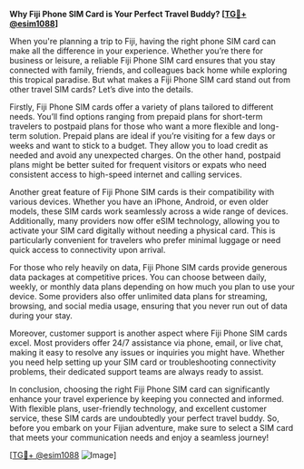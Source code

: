 **Why Fiji Phone SIM Card is Your Perfect Travel Buddy? [[TG💪+ @esim1088](https://t.me/s/esim1088)]**

When you're planning a trip to Fiji, having the right phone SIM card can make all the difference in your experience. Whether you’re there for business or leisure, a reliable Fiji Phone SIM card ensures that you stay connected with family, friends, and colleagues back home while exploring this tropical paradise. But what makes a Fiji Phone SIM card stand out from other travel SIM cards? Let’s dive into the details.

Firstly, Fiji Phone SIM cards offer a variety of plans tailored to different needs. You’ll find options ranging from prepaid plans for short-term travelers to postpaid plans for those who want a more flexible and long-term solution. Prepaid plans are ideal if you’re visiting for a few days or weeks and want to stick to a budget. They allow you to load credit as needed and avoid any unexpected charges. On the other hand, postpaid plans might be better suited for frequent visitors or expats who need consistent access to high-speed internet and calling services.

Another great feature of Fiji Phone SIM cards is their compatibility with various devices. Whether you have an iPhone, Android, or even older models, these SIM cards work seamlessly across a wide range of devices. Additionally, many providers now offer eSIM technology, allowing you to activate your SIM card digitally without needing a physical card. This is particularly convenient for travelers who prefer minimal luggage or need quick access to connectivity upon arrival.

For those who rely heavily on data, Fiji Phone SIM cards provide generous data packages at competitive prices. You can choose between daily, weekly, or monthly data plans depending on how much you plan to use your device. Some providers also offer unlimited data plans for streaming, browsing, and social media usage, ensuring that you never run out of data during your stay.

Moreover, customer support is another aspect where Fiji Phone SIM cards excel. Most providers offer 24/7 assistance via phone, email, or live chat, making it easy to resolve any issues or inquiries you might have. Whether you need help setting up your SIM card or troubleshooting connectivity problems, their dedicated support teams are always ready to assist.

In conclusion, choosing the right Fiji Phone SIM card can significantly enhance your travel experience by keeping you connected and informed. With flexible plans, user-friendly technology, and excellent customer service, these SIM cards are undoubtedly your perfect travel buddy. So, before you embark on your Fijian adventure, make sure to select a SIM card that meets your communication needs and enjoy a seamless journey!

[[TG💪+ @esim1088](https://t.me/s/esim1088) ![Image](https://i.postimg.cc/Y0z9fWf4/image.png)]